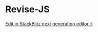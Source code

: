 # Revise-JS

[Edit in StackBlitz next generation editor ⚡️](https://stackblitz.com/~/github.com/priya-dharshini-n/Revise-JS)
